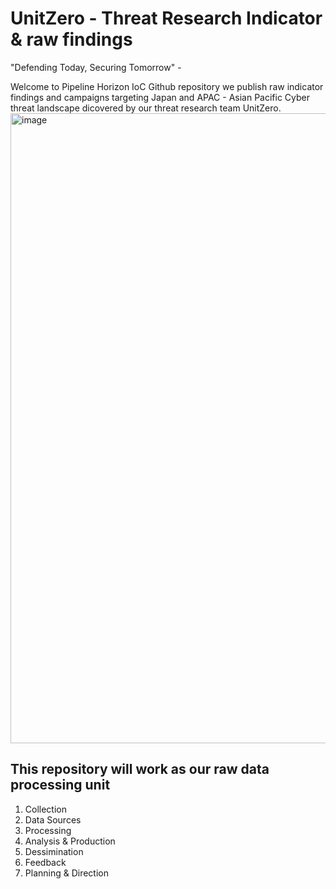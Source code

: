 # UnitZero - Threat Research Indicator & raw findings
"Defending Today, Securing Tomorrow" - 

Welcome to Pipeline Horizon IoC Github repository we publish raw indicator findings and campaigns targeting Japan and APAC - Asian Pacific Cyber threat landscape dicovered by our threat research team UnitZero. <img width="1920" height="1008" alt="image" src="https://github.com/user-attachments/assets/16c37a09-9c05-48ce-9ba2-2068bbdddffc" />

## This repository will work as our raw data processing unit

1. Collection
2. Data Sources
3. Processing
4. Analysis & Production
5. Dessimination
6. Feedback
7. Planning & Direction
